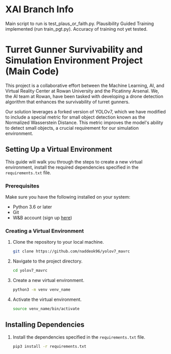 # XAI Branch Info

Main script to run is test_plaus_or_faith.py. Plausibility Guided Training implemented (run train_pgt.py). Accuracy of training not yet tested.

# Turret Gunner Survivability and Simulation Environment Project (Main Code)


This project is a collaborative effort between the Machine Learning, AI, and Virtual Reality Center at Rowan University and the Picatinny Arsenal. We, the AI team at Rowan, have been tasked with developing a drone detection algorithm that enhances the survivability of turret gunners. 

Our solution leverages a forked version of YOLOv7, which we have modified to include a special metric for small object detection known as the Normalized Wasserstein Distance. This metric improves the model's ability to detect small objects, a crucial requirement for our simulation environment.

## Setting Up a Virtual Environment

This guide will walk you through the steps to create a new virtual environment, install the required dependencies specified in the `requirements.txt` file.

### Prerequisites

Make sure you have the following installed on your system:

- Python 3.6 or later
- Git
- W&B account (sign up [here](https://wandb.ai/site))

### Creating a Virtual Environment

1. Clone the repository to your local machine.

   ```bash
   git clone https://github.com/naddeok96/yolov7_mavrc
   ```
2. Navigate to the project directory.
    ```bash
    cd yolov7_mavrc
    ```

3. Create a new virtual environment.
    ```bash
    python3 -m venv venv_name
    ```

4. Activate the virtual environment.
    ```bash
    source venv_name/bin/activate
    ```

## Installing Dependencies

1. Install the dependencies specified in the `requirements.txt` file.
    ```bash
    pip3 install -r requirements.txt
    ```
